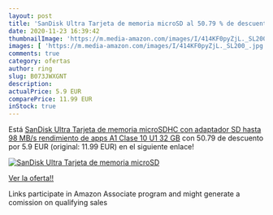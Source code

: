 ```yaml
---
layout: post
title: 'SanDisk Ultra Tarjeta de memoria microSD al 50.79 % de descuento'
date: 2020-11-23 16:39:42
thumbnailImage: 'https://m.media-amazon.com/images/I/414KF0pyZjL._SL200_.jpg'
images: [ 'https://m.media-amazon.com/images/I/414KF0pyZjL._SL200_.jpg' ]
comments: true
category: ofertas
author: ring
slug: B073JWXGNT
description:
actualPrice: 5.9 EUR
comparePrice: 11.99 EUR
inStock: true
---
```


Está [SanDisk Ultra Tarjeta de memoria microSDHC con adaptador SD  hasta 98 MB/s  rendimiento de apps A1  Clase 10  U1  32 GB](https://www.amazon.es/dp/B073JWXGNT/?tag=tolees-21) con 50.79 de descuento por 5.9 EUR (original: 11.99 EUR) en el siguiente enlace!

[![SanDisk Ultra Tarjeta de memoria microSD](https://m.media-amazon.com/images/I/414KF0pyZjL._SL200_.jpg)](https://www.amazon.es/dp/B073JWXGNT/?tag=tolees-21)

[Ver la oferta!!](https://www.amazon.es/dp/B073JWXGNT/?tag=tolees-21)

Links participate in Amazon Associate program and might generate a comission on qualifying sales



